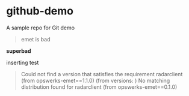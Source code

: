 # github-demo
A sample repo for Git demo
> emet
is bad

**superbad**

inserting test

> Could not find a version that satisfies the requirement radarclient (from opswerks-emet==1.1.0) (from versions: ) No matching distribution found for radarclient (from opswerks-emet==0.1.0)
